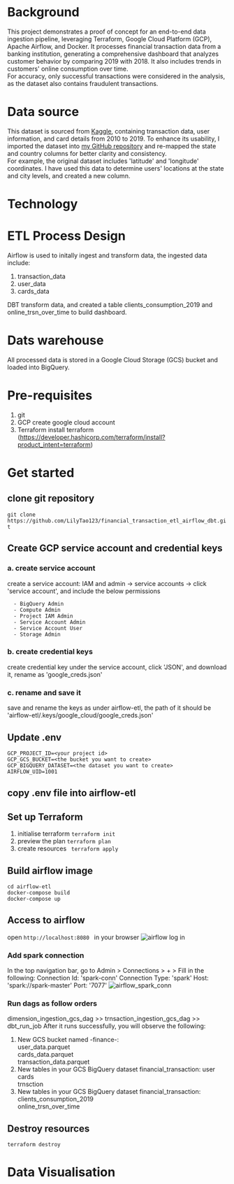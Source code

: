 # Background
This project demonstrates a proof of concept for an end-to-end data ingestion pipeline, leveraging Terraform, Google Cloud Platform (GCP), Apache Airflow, and Docker. It processes financial transaction data from a banking institution, generating a comprehensive dashboard that analyzes customer behavior by comparing 2019 with 2018. It also includes trends in customers' online consumption over time.  
For accuracy, only successful transactions were considered in the analysis, as the dataset also contains fraudulent transactions.

# Data source
This dataset is sourced from [Kaggle](https://www.kaggle.com/datasets/computingvictor/transactions-fraud-datasets/data), containing transaction data, user information, and card details from 2010 to 2019. To enhance its usability, I imported the dataset into [my GitHub repository](https://github.com/LilyTao123/financial-transaction-data/tags) and re-mapped the state and country columns for better clarity and consistency.  
For example, the original dataset includes 'latitude' and 'longitude' coordinates. I have used this data to determine users' locations at the state and city levels, and created a new column.

# Technology

# ETL Process Design
Airflow is used to initally ingest and transform data, the ingested data include:
1. transaction_data
2. user_data
3. cards_data

DBT transform data, and created a table clients_consumption_2019 and online_trsn_over_time to build dashboard.

# Dats warehouse
All processed data is stored in a Google Cloud Storage (GCS) bucket and loaded into BigQuery.

# Pre-requisites
1. git
2. GCP
   create google cloud account
4. Terraform
   install terraform (https://developer.hashicorp.com/terraform/install?product_intent=terraform)

# Get started
## clone git repository
``` git clone https://github.com/LilyTao123/financial_transaction_etl_airflow_dbt.git ```
## Create GCP service account and credential keys
### a. create service account
create a service account: IAM and admin -> service accounts -> click 'service account', and include the below permissions
```
  - BigQuery Admin
  - Compute Admin
  - Project IAM Admin
  - Service Account Admin
  - Service Account User
  - Storage Admin
``` 
### b. create credential keys
create credential key under the service account, click 'JSON', and download it, rename as 'google_creds.json'

### c. rename and save it
save and rename the keys as under airflow-etl, the path of it should be 'airflow-etl/.keys/google_cloud/google_creds.json'

## Update .env
```  
GCP_PROJECT_ID=<your project id>
GCP_GCS_BUCKET=<the bucket you want to create>
GCP_BIGQUERY_DATASET=<the dataset you want to create>
AIRFLOW_UID=1001
```

## copy .env file into airflow-etl

## Set up Terraform
1. initialise terraform
   ``` terraform init ```
2. preview the plan
   ``` terraform plan ```
3. create resources
   ``` terraform apply```

## Build airflow image
``` 
cd airflow-etl
docker-compose build
docker-compose up
```

## Access to airflow
open ```http://localhost:8080 ``` in your browser
![airflow log in](media/airflowlogin.png)
### Add spark connection
In the top navigation bar, go to Admin > Connections > + > Fill in the following: Connection Id: 'spark-conn' Connection Type: 'spark' Host: 'spark://spark-master' Port: '7077'
![airflow_spark_conn](media/spark.png)
### Run dags as follow orders
dimension_ingestion_gcs_dag >> trnsaction_ingestion_gcs_dag >> dbt_run_job
After it runs successfully, you will observe the following:
1. New GCS bucket named <your-project-id>-finance-:  
  user_data.parquet  
  cards_data.parquet  
  transaction_data.parquet  
2. New tables in your GCS BigQuery dataset financial_transaction:
  user
  cards    
  trnsction
3. New tables in your GCS BigQuery dataset financial_transaction:
  clients_consumption_2019  
  online_trsn_over_time  
## Destroy resources
``` terraform destroy ```

# Data Visualisation

